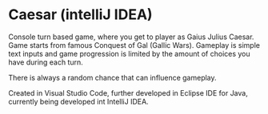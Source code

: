 # Caesar (intelliJ IDEA)
Console turn based game, where you get to player as Gaius 
Julius Caesar. Game starts from famous Conquest of Gal 
(Gallic Wars). Gameplay is simple text inputs and game 
progression is limited by the amount of choices you have 
during each turn. 

There is always a random chance that can influence gameplay.

Created in Visual Studio Code, further developed in Eclipse IDE for Java, 
currently being developed int IntelliJ IDEA.
